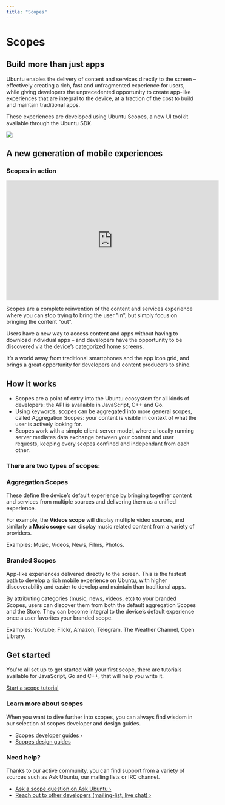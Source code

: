```yaml
---
title: "Scopes"
---
```


# Scopes

## Build more than just apps

Ubuntu enables the delivery of content and services directly to the screen –
effectively creating a rich, fast and unfragmented experience for users, while
giving developers the unprecedented opportunity to create app-like experiences
that are integral to the device, at a fraction of the cost to build and
maintain traditional apps.

These experiences are developed using Ubuntu Scopes, a new UI toolkit
available through the Ubuntu SDK.

![](https://assets.ubuntu.com/v1/74071e9a-tablet-features-scopes.jpg)



## A new generation of mobile experiences

### Scopes in action

<iframe width="560" height="315" src="https://www.youtube-nocookie.com/embed/CsDFMIphtZk?rel=0" frameborder="0" allowfullscreen></iframe>

Scopes are a complete reinvention of the content and services experience where
you can stop trying to bring the user "in", but simply focus on bringing the
content "out".

Users have a new way to access content and apps without having to download
individual apps – and developers have the opportunity to be discovered via the
device’s categorized home screens.

It’s a world away from traditional smartphones and the app icon grid, and
brings a great opportunity for developers and content producers to shine.



## How it works

  * Scopes are a point of entry into the Ubuntu ecosystem for all kinds of developers: the API is availaible in JavaScript, C++ and Go.
  * Using keywords, scopes can be aggregated into more general scopes, called Aggregation Scopes: your content is visible in context of what the user is actively looking for.
  * Scopes work with a simple client-server model, where a locally running server mediates data exchange between your content and user requests, keeping every scopes confined and independant from each other.


### There are two types of scopes:

### Aggregation Scopes

These define the device’s default experience by bringing together content and
services from multiple sources and delivering them as a unified experience.

For example, the **Videos scope** will display multiple video sources, and
similarly a **Music scope** can display music related content from a variety
of providers.

Examples: Music, Videos, News, Films, Photos.

### Branded Scopes

App-like experiences delivered directly to the screen. This is the fastest
path to develop a rich mobile experience on Ubuntu, with higher
discoverability and easier to develop and maintain than traditional apps.

By attributing categories (music, news, videos, etc) to your branded Scopes,
users can discover them from both the default aggregation Scopes and the
Store. They can become integral to the device’s default experience once a user
favorites your branded scope.

Examples: Youtube, Flickr, Amazon, Telegram, The Weather Channel, Open
Library.

## Get started

You're all set up to get started with your first scope, there are tutorials
available for JavaScript, Go and C++, that will help you write it.

[Start a scope tutorial](tutorials/index.md)

### Learn more about scopes

When you want to dive further into scopes, you can always find wisdom in our
selection of scopes developer and design guides.

  * [Scopes developer guides&nbsp;&rsaquo;](guides/index.md)
  * [Scopes design guides](http://design.ubuntu.com/scopes)

### Need help?

Thanks to our active community, you can find support from a variety of sources
such as Ask Ubuntu, our mailing lists or IRC channel.

  * [Ask a scope question on Ask Ubuntu&nbsp;&rsaquo;](http://askubuntu.com/questions/tagged/scopes)
  * [Reach out to other developers (mailing-list, live chat)&nbsp;&rsaquo;](https://developer.ubuntu.com/en/community/)
